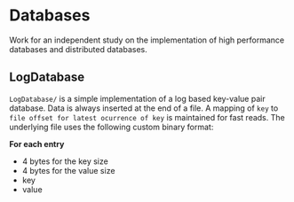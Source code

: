 # Databases
Work for an independent study on the implementation of high performance databases and distributed databases.

## LogDatabase
`LogDatabase/` is a simple implementation of a log based key-value pair database. Data is always inserted at the end of a file. A mapping of `key` to `file offset for latest ocurrence of key` is maintained for fast reads. The underlying file uses the following custom binary format: 

**For each entry**
- 4 bytes for the key size
- 4 bytes for the value size
- key
- value


